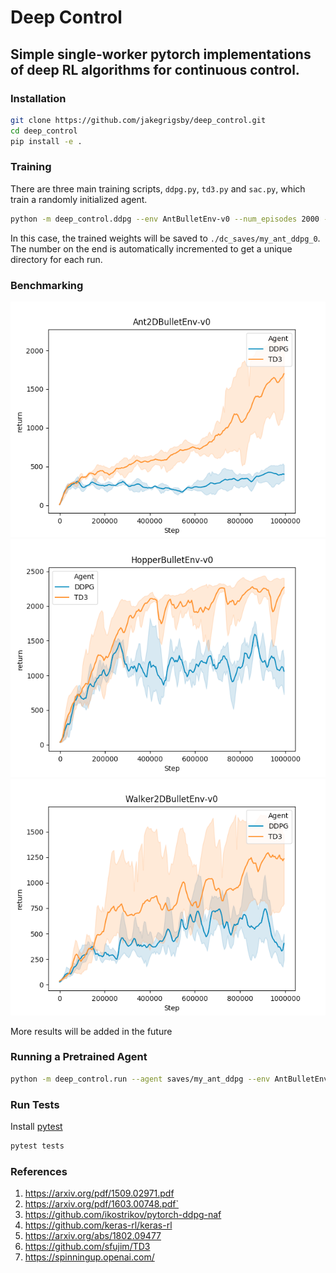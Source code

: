 # Deep Control
## Simple single-worker pytorch implementations of deep RL algorithms for continuous control.

### Installation
```bash
git clone https://github.com/jakegrigsby/deep_control.git
cd deep_control
pip install -e .
```

### Training
There are three main training scripts, `ddpg.py`, `td3.py` and `sac.py`, which train a randomly initialized agent.

```bash
python -m deep_control.ddpg --env AntBulletEnv-v0 --num_episodes 2000 --name my_ant_ddpg
```
In this case, the trained weights will be saved to `./dc_saves/my_ant_ddpg_0`. The number on the end is automatically incremented to get a unique directory for each run.

### Benchmarking
![](misc/ant_lc.png)
![](misc/hopper_lc.png)
![](misc/walker_lc.png)

More results will be added in the future
### Running a Pretrained Agent
```bash
python -m deep_control.run --agent saves/my_ant_ddpg --env AntBulletEnv-v0 --render --episodes 100
```

### Run Tests
Install [pytest](https://docs.pytest.org/en/latest/)
```bash
pytest tests
```

### References
1) https://arxiv.org/pdf/1509.02971.pdf
2) https://arxiv.org/pdf/1603.00748.pdf`
4) https://github.com/ikostrikov/pytorch-ddpg-naf
5) https://github.com/keras-rl/keras-rl
6) https://arxiv.org/abs/1802.09477
7) https://github.com/sfujim/TD3
8) https://spinningup.openai.com/
